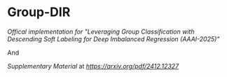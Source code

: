 # Group-DIR
*Offical implementation for "Leveraging Group Classification with Descending Soft Labeling for Deep Imbalanced Regression (AAAI-2025)"*

And

*Supplementary Material* at *https://arxiv.org/pdf/2412.12327*
